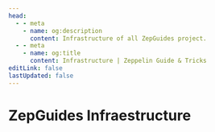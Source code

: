 ```yaml
---
head:
  - - meta
    - name: og:description
      content: Infrastructure of all ZepGuides project.
  - - meta
    - name: og:title
      content: Infrastructure | Zeppelin Guide & Tricks
editLink: false
lastUpdated: false
---
```


# ZepGuides Infraestructure